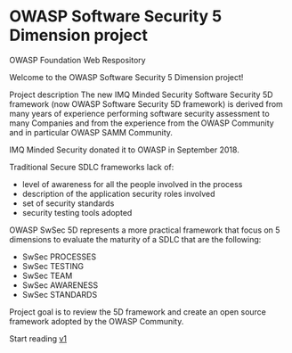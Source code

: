 # OWASP Software Security 5 Dimension project
OWASP Foundation Web Respository

Welcome to the OWASP Software Security 5 Dimension project!

Project description
The new IMQ Minded Security Software Security 5D framework (now OWASP Software Security 5D framework) is derived from many years of experience performing software security assessment to many Companies and from the experience from the OWASP Community and in particular OWASP SAMM Community.

IMQ Minded Security donated it to OWASP in September 2018.

Traditional Secure SDLC frameworks lack of: <br>
- level of awareness for all the people involved in the process <br>
- description of the application security roles involved <br>
- set of security standards <br>
- security testing tools adopted <br>

OWASP SwSec 5D represents a more practical framework that focus on 5 dimensions to evaluate the maturity of a SDLC that are the following:

- SwSec PROCESSES<br>
- SwSec TESTING<br>
- SwSec TEAM<br>
- SwSec AWARENESS<br>
- SwSec STANDARDS<br>

Project goal is to review the 5D framework and create an open source framework adopted by the OWASP Community.

Start reading [v1](https://github.com/OWASP/www-project-software-security-5d-framework/blob/master/5D%20v1)

